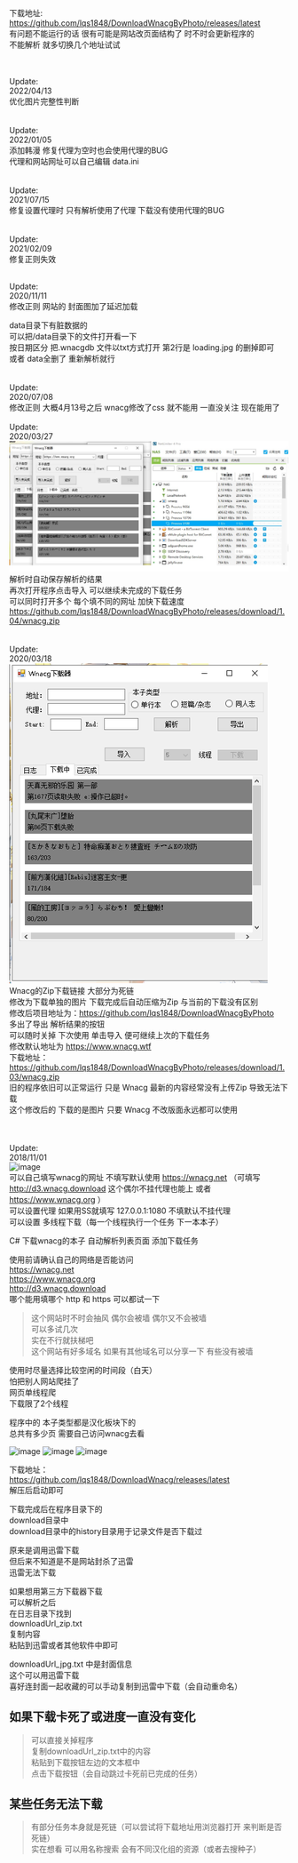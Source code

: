 下载地址:<br>
https://github.com/lqs1848/DownloadWnacgByPhoto/releases/latest<br>
有问题不能运行的话 很有可能是网站改页面结构了 时不时会更新程序的<br>
不能解析 就多切换几个地址试试<br>
<br>


<br>
Update:<br>
2022/04/13<br>
优化图片完整性判断 <br>
<br>


<br>
Update:<br>
2022/01/05<br>
添加韩漫 修复代理为空时也会使用代理的BUG <br>
代理和网站网址可以自己编辑 data.ini <br>
<br>

<br>
Update:<br>
2021/07/15<br>
修复设置代理时 只有解析使用了代理 下载没有使用代理的BUG <br>
<br>

<br>
Update:<br>
2021/02/09<br>
修复正则失效 <br>
<br>

Update:<br>
2020/11/11<br>
修改正则 网站的 封面图加了延迟加载 <br>

data目录下有脏数据的<br>
可以把/data目录下的文件打开看一下<br>
按日期区分 把.wnacgdb 文件以txt方式打开 第2行是 loading.jpg 的删掉即可<br>
或者 data全删了 重新解析就行<br>
<br>
<br>
Update:<br>
2020/07/08<br>
修改正则 大概4月13号之后 wnacg修改了css 就不能用 一直没关注 现在能用了
<br>
<br>
Update:<br>
2020/03/27<br>
![image](https://github.com/lqs1848/DownloadWnacgByPhoto/blob/master/info/2.jpg)<br>
解析时自动保存解析的结果<br>
再次打开程序点击导入 可以继续未完成的下载任务<br>
可以同时打开多个 每个填不同的网址 加快下载速度<br>
https://github.com/lqs1848/DownloadWnacgByPhoto/releases/download/1.04/wnacg.zip<br>
<br>
<br>
Update:<br>
2020/03/18<br>
![image](https://github.com/lqs1848/DownloadWnacgByPhoto/blob/master/info/main.png)<br>
Wnacg的Zip下载链接 大部分为死链<br>
修改为下载单独的图片 下载完成后自动压缩为Zip 与当前的下载没有区别<br>
修改后项目地址为：https://github.com/lqs1848/DownloadWnacgByPhoto<br>
多出了导出 解析结果的按钮<br>
可以随时关掉 下次使用 单击导入 便可继续上次的下载任务<br>
修改默认地址为 https://www.wnacg.wtf<br>
下载地址：https://github.com/lqs1848/DownloadWnacgByPhoto/releases/download/1.03/wnacg.zip<br>
旧的程序依旧可以正常运行 只是 Wnacg 最新的内容经常没有上传Zip 导致无法下载<br>
这个修改后的 下载的是图片 只要 Wnacg 不改版面永远都可以使用<br>
<br>
<br>
<br>
Update:<br>
2018/11/01<br>
![image](https://github.com/lqs1848/DownloadWnacg/blob/master/info/change.jpg)<br>
可以自己填写wnacg的网址 不填写默认使用 https://wnacg.net （可填写 http://d3.wnacg.download 这个偶尔不挂代理也能上 或者 https://www.wnacg.org ）<br>
可以设置代理 如果用SS就填写 127.0.0.1:1080  不填默认不挂代理<br>
可以设置 多线程下载（每一个线程执行一个任务 下一本本子）




C# 下载wnacg的本子 自动解析列表页面 添加下载任务

使用前请确认自己的网络是否能访问 <br>
https://wnacg.net<br> 
https://www.wnacg.org<br>
http://d3.wnacg.download<br>
哪个能用填哪个 http 和 https 可以都试一下


>这个网站时不时会抽风 偶尔会被墙 偶尔又不会被墙<br>
>可以多试几次<br>
>实在不行就扶梯吧<br>
>这个网站有好多域名 如果有其他域名可以分享一下 有些没有被墙<br>

使用时尽量选择比较空闲的时间段（白天）<br>
怕把别人网站爬挂了<br>
网页单线程爬<br>
下载限了2个线程<br>

程序中的 本子类型都是汉化板块下的<br>
总共有多少页 需要自己访问wnacg去看<br>

![image](https://github.com/lqs1848/DownloadWnacg/blob/master/info/layout.png)
![image](https://github.com/lqs1848/DownloadWnacg/blob/master/info/main.png)
![image](https://github.com/lqs1848/DownloadWnacg/blob/master/info/download.png)


下载地址：<br>
https://github.com/lqs1848/DownloadWnacg/releases/latest<br>
解压后启动即可<br>


下载完成后在程序目录下的<br>
download目录中<br>
download目录中的history目录用于记录文件是否下载过<br>

原来是调用迅雷下载<br>
但后来不知道是不是网站封杀了迅雷<br>
迅雷无法下载<br>

如果想用第三方下载器下载<br>
可以解析之后<br>
在日志目录下找到<br>
downloadUrl_zip.txt<br>
复制内容<br>
粘贴到迅雷或者其他软件中即可<br>


downloadUrl_jpg.txt  中是封面信息<br>
这个可以用迅雷下载<br>
喜好连封面一起收藏的可以手动复制到迅雷中下载（会自动重命名）<br>



如果下载卡死了或进度一直没有变化
----------------------------------- 
>可以直接关掉程序<br>
>复制downloadUrl_zip.txt中的内容<br>
>粘贴到下载按钮左边的文本框中<br>
>点击下载按钮（会自动跳过卡死前已完成的任务）<br>


某些任务无法下载
----------------------------------- 
>有部分任务本身就是死链（可以尝试将下载地址用浏览器打开 来判断是否死链）<br>
>实在想看 可以用名称搜索 会有不同汉化组的资源（或者去搜种子）<br>
